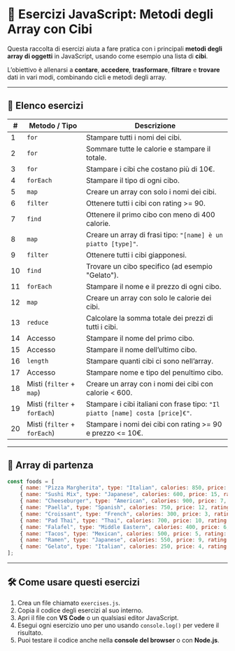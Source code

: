 # 🍔 Esercizi JavaScript: Metodi degli Array con Cibi

Questa raccolta di esercizi aiuta a fare pratica con i principali **metodi degli array di oggetti** in JavaScript, usando come esempio una lista di **cibi**.  

L’obiettivo è allenarsi a **contare**, **accedere**, **trasformare**, **filtrare** e **trovare** dati in vari modi, combinando cicli e metodi degli array.

---

## 📝 Elenco esercizi

| #  | Metodo / Tipo               | Descrizione                                                                 |
|----|-----------------------------|-----------------------------------------------------------------------------|
| 1  | `for`                      | Stampare tutti i nomi dei cibi.                                             |
| 2  | `for`                      | Sommare tutte le calorie e stampare il totale.                              |
| 3  | `for`                      | Stampare i cibi che costano più di 10€.                                     |
| 4  | `forEach`                  | Stampare il tipo di ogni cibo.                                              |
| 5  | `map`                      | Creare un array con solo i nomi dei cibi.                                   |
| 6  | `filter`                   | Ottenere tutti i cibi con rating >= 90.                                     |
| 7  | `find`                     | Ottenere il primo cibo con meno di 400 calorie.                             |
| 8  | `map`                      | Creare un array di frasi tipo: `"[name] è un piatto [type]"`.               |
| 9  | `filter`                   | Ottenere tutti i cibi giapponesi.                                           |
| 10 | `find`                     | Trovare un cibo specifico (ad esempio "Gelato").                            |
| 11 | `forEach`                  | Stampare il nome e il prezzo di ogni cibo.                                  |
| 12 | `map`                      | Creare un array con solo le calorie dei cibi.                               |
| 13 | `reduce`                   | Calcolare la somma totale dei prezzi di tutti i cibi.                       |
| 14 | Accesso                    | Stampare il nome del primo cibo.                                            |
| 15 | Accesso                    | Stampare il nome dell’ultimo cibo.                                          |
| 16 | `length`                   | Stampare quanti cibi ci sono nell’array.                                    |
| 17 | Accesso                    | Stampare nome e tipo del penultimo cibo.                                    |
| 18 | Misti (`filter` + `map`)    | Creare un array con i nomi dei cibi con calorie < 600.                      |
| 19 | Misti (`filter` + `forEach`)| Stampare i cibi italiani con frase tipo: `"Il piatto [name] costa [price]€"`.|
| 20 | Misti (`filter` + `forEach`)| Stampare i nomi dei cibi con rating >= 90 e prezzo <= 10€.                  |

---

## 🔹 Array di partenza

```javascript
const foods = [
    { name: "Pizza Margherita", type: "Italian", calories: 850, price: 8, rating: 92 },
    { name: "Sushi Mix", type: "Japanese", calories: 600, price: 15, rating: 95 },
    { name: "Cheeseburger", type: "American", calories: 900, price: 7, rating: 85 },
    { name: "Paella", type: "Spanish", calories: 750, price: 12, rating: 90 },
    { name: "Croissant", type: "French", calories: 300, price: 3, rating: 88 },
    { name: "Pad Thai", type: "Thai", calories: 700, price: 10, rating: 91 },
    { name: "Falafel", type: "Middle Eastern", calories: 400, price: 6, rating: 89 },
    { name: "Tacos", type: "Mexican", calories: 500, price: 5, rating: 87 },
    { name: "Ramen", type: "Japanese", calories: 550, price: 9, rating: 93 },
    { name: "Gelato", type: "Italian", calories: 250, price: 4, rating: 94 }
];
```

---

## 🛠️ Come usare questi esercizi

1. Crea un file chiamato `exercises.js`.  
2. Copia il codice degli esercizi al suo interno.  
3. Apri il file con **VS Code** o un qualsiasi editor JavaScript.  
4. Esegui ogni esercizio uno per uno usando `console.log()` per vedere il risultato.  
5. Puoi testare il codice anche nella **console del browser** o con **Node.js**.